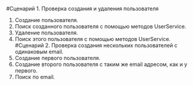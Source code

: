#Сценарий 1.
Проверка создания и удаления пользователя
1) Создание пользователя.
2) Поиск созданного пользователя с помощью методов UserService.
3) Удаление пользователя.
4) Поиск этого пользователя с помощью методов UserService.
#Сценарий 2.
Проверка создания нескольких пользователей с одинаковым email.
1) Создание первого пользователя.
2) Создание второго пользователя с таким же email адресом, как и у первого.
3) Поиск по email.
